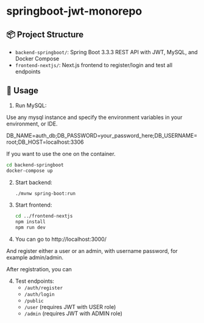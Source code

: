 
# springboot-jwt-monorepo

## 📦 Project Structure

- `backend-springboot/`: Spring Boot 3.3.3 REST API with JWT, MySQL, and Docker Compose
- `frontend-nextjs/`: Next.js frontend to register/login and test all endpoints

## 🚀 Usage

1. Run MySQL:

Use any mysql instance and specify the environment variables in your environment, or IDE.

DB_NAME=auth_db;DB_PASSWORD=your_password_here;DB_USERNAME=root;DB_HOST=localhost:3306

If you want to use the one on the container.

   ```bash
   cd backend-springboot
   docker-compose up
   ```

2. Start backend:
   ```bash
   ./mvnw spring-boot:run
   ```

3. Start frontend:
   ```bash
   cd ../frontend-nextjs
   npm install
   npm run dev
   ```
4. You can go to
   http://localhost:3000/

And register either a user or an admin, with username password, for example admin/admin.

After registration, you can 

4. Test endpoints:
   - `/auth/register`
   - `/auth/login`
   - `/public`
   - `/user` (requires JWT with USER role)
   - `/admin` (requires JWT with ADMIN role)
